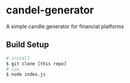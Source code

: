 # candel-generator
A simple candle generator for financial platforms

## Build Setup

``` bash
# install
$ git clone [this repo]
# run
$ node index.js
```
